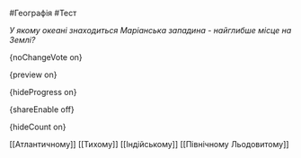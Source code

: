#Географія #Тест

*У якому океані знаходиться Маріанська западина - найглибше місце на Землі?*

{noChangeVote on}

{preview on}

{hideProgress on}

{shareEnable off}

{hideCount on}

[[Атлантичному]]
[[Тихому]]
[[Індійському]]
[[Північному Льодовитому]]

